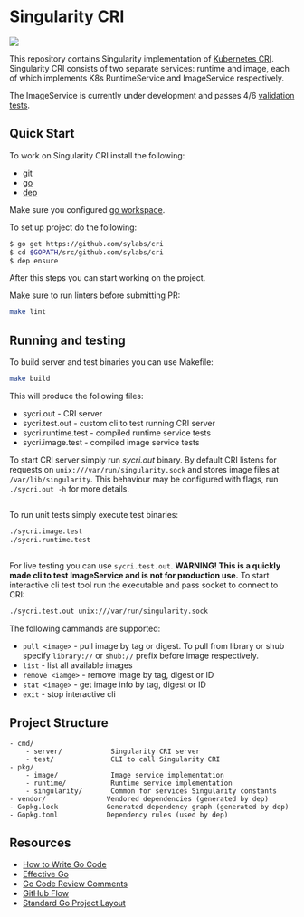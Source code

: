 # Singularity CRI

<a href="https://app.zenhub.com/workspace/o/sylabs/cri/boards"><img src="https://raw.githubusercontent.com/ZenHubIO/support/master/zenhub-badge.png"></a>

This repository contains Singularity implementation of [Kubernetes CRI](https://github.com/kubernetes/community/blob/master/contributors/devel/container-runtime-interface.md). Singularity CRI consists of
two separate services: runtime and image, each of which implements K8s RuntimeService and ImageService respectively. 


The ImageService is currently under development and passes 4/6 [validation tests](https://github.com/kubernetes-sigs/cri-tools/blob/master/docs/validation.md).
 
## Quick Start

To work on Singularity CRI install the following:

- [git](https://git-scm.com/downloads)
- [go](https://golang.org/doc/install)
- [dep](https://golang.github.io/dep/docs/installation.html)

Make sure you configured [go workspace](https://golang.org/doc/code.html).

To set up project do the following:

```bash
$ go get https://github.com/sylabs/cri
$ cd $GOPATH/src/github.com/sylabs/cri
$ dep ensure
```
After this steps you can start working on the project.

Make sure to run linters before submitting PR:

```bash
make lint
``` 

## Running and testing

To build server and test binaries you can use Makefile:

```bash
make build
```

This will produce the following files: 
- sycri.out - CRI server 
- sycri.test.out - custom cli to test running CRI server
- sycri.runtime.test - compiled runtime service tests
- sycri.image.test  - compiled image service tests


To start CRI server simply run _sycri.out_ binary. By default CRI listens for requests on 
`unix:///var/run/singularity.sock` and stores image files at `/var/lib/singularity`. This behaviour may be configured
with flags, run `./sycri.out -h` for more details. 

##
To run unit tests simply execute test binaries:
```bash
./sycri.image.test
./sycri.runtime.test

```
## 
For live testing you can use `sycri.test.out`. **WARNING! This is a quickly made cli to test ImageService and is not
for production use.** To start interactive cli test tool run the executable and pass socket to connect to CRI:
```bash
./sycri.test.out unix:///var/run/singularity.sock
```

The following cammands are supported:
- `pull <image>` - pull image by tag or digest. To pull from library or shub specify `library://` or `shub://` prefix
before image respectively.
- `list` - list all available images
- `remove <iamge>` - remove image by tag, digest or ID
- `stat <image>` - get image info by tag, digest or ID
- `exit` - stop interactive cli

## Project Structure

```
- cmd/
    - server/            Singularity CRI server
    - test/            	 CLI to call Singularity CRI
- pkg/
    - image/        	 Image service implementation
    - runtime/           Runtime service implementation
    - singularity/       Common for services Singularity constants
- vendor/               Vendored dependencies (generated by dep)
- Gopkg.lock            Generated dependency graph (generated by dep)
- Gopkg.toml            Dependency rules (used by dep)
```

## Resources

* [How to Write Go Code](https://golang.org/doc/code.html)
* [Effective Go](https://golang.org/doc/effective_go.html)
* [Go Code Review Comments](https://github.com/golang/go/wiki/CodeReviewComments)
* [GitHub Flow](https://guides.github.com/introduction/flow/)
* [Standard Go Project Layout](https://github.com/golang-standards/project-layout)
